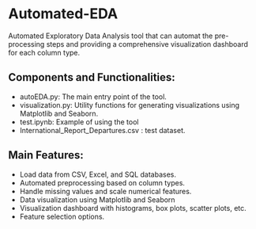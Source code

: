 # Automated-EDA
Automated Exploratory Data Analysis tool that can automat the pre-processing steps and providing a comprehensive visualization dashboard for each column type.

## Components and Functionalities:
- autoEDA.py: The main entry point of the tool. 
- visualization.py: Utility functions for generating visualizations using Matplotlib and Seaborn.
- test.ipynb: Example of using the tool
- International_Report_Departures.csv : test dataset.

## Main Features:
- Load data from CSV, Excel, and SQL databases.
- Automated preprocessing based on column types.
- Handle missing values and scale numerical features.
- Data visualization using Matplotlib and Seaborn
- Visualization dashboard with histograms, box plots, scatter plots, etc.
- Feature selection options.
